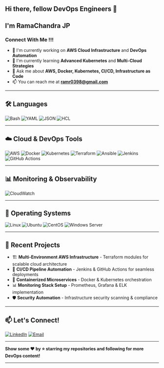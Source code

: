## Hi there, fellow DevOps Engineers 👋

## I'm RamaChandra JP

### Connect With Me !!!

- 🔭 I'm currently working on **AWS Cloud Infrastructure** and **DevOps Automation**
- 🌱 I'm currently learning **Advanced Kubernetes** and **Multi-Cloud Strategies**
- 💬 Ask me about **AWS, Docker, Kubernetes, CI/CD, Infrastructure as Code**
- 📫 You can reach me at **ramr0398@gmail.com**

---

## 🛠️ Languages

![Bash](https://img.shields.io/badge/-Bash-4EAA25?style=flat-square&logo=gnu-bash&logoColor=white)
![YAML](https://img.shields.io/badge/-YAML-CB171E?style=flat-square&logo=yaml&logoColor=white)
![JSON](https://img.shields.io/badge/-JSON-000000?style=flat-square&logo=json&logoColor=white)
![HCL](https://img.shields.io/badge/-HCL-623CE4?style=flat-square&logo=terraform&logoColor=white)

---

## ☁️ Cloud & DevOps Tools

![AWS](https://img.shields.io/badge/-AWS-232F3E?style=flat-square&logo=amazon-aws&logoColor=white)
![Docker](https://img.shields.io/badge/-Docker-2496ED?style=flat-square&logo=docker&logoColor=white)
![Kubernetes](https://img.shields.io/badge/-Kubernetes-326CE5?style=flat-square&logo=kubernetes&logoColor=white)
![Terraform](https://img.shields.io/badge/-Terraform-623CE4?style=flat-square&logo=terraform&logoColor=white)
![Ansible](https://img.shields.io/badge/-Ansible-EE0000?style=flat-square&logo=ansible&logoColor=white)
![Jenkins](https://img.shields.io/badge/-Jenkins-D24939?style=flat-square&logo=jenkins&logoColor=white)
![GitHub Actions](https://img.shields.io/badge/-GitHub%20Actions-2088FF?style=flat-square&logo=github-actions&logoColor=white)

---

## 📊 Monitoring & Observability

![CloudWatch](https://img.shields.io/badge/-CloudWatch-232F3E?style=flat-square&logo=amazon-aws&logoColor=white)

---

## 🐧 Operating Systems

![Linux](https://img.shields.io/badge/-Linux-FCC624?style=flat-square&logo=linux&logoColor=black)
![Ubuntu](https://img.shields.io/badge/-Ubuntu-E95420?style=flat-square&logo=ubuntu&logoColor=white)
![CentOS](https://img.shields.io/badge/-CentOS-262577?style=flat-square&logo=centos&logoColor=white)
![Windows Server](https://img.shields.io/badge/-Windows%20Server-0078D6?style=flat-square&logo=windows&logoColor=white)

---

## 🚀 Recent Projects

- 🏗️ **Multi-Environment AWS Infrastructure** - Terraform modules for scalable cloud architecture
- 🔄 **CI/CD Pipeline Automation** - Jenkins & GitHub Actions for seamless deployments  
- 🐳 **Containerized Microservices** - Docker & Kubernetes orchestration
- 📊 **Monitoring Stack Setup** - Prometheus, Grafana & ELK implementation
- 🛡️ **Security Automation** - Infrastructure security scanning & compliance

---

## 📫 Let's Connect!

[![LinkedIn](https://img.shields.io/badge/-LinkedIn-0077B5?style=flat-square&logo=linkedin&logoColor=white)]([your-linkedin-url](https://in.linkedin.com/in/ramachandra-j-p-8a6a531b0))
[![Email](https://img.shields.io/badge/-Email-D14836?style=flat-square&logo=gmail&logoColor=white)](mailto:ramr0398@gmai.com)

---

**Show some ❤️ by ⭐ starring my repositories and following for more DevOps content!**

---

